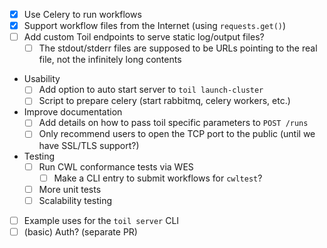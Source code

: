 - [X] Use Celery to run workflows
- [X] Support workflow files from the Internet (using `requests.get()`)
- [ ] Add custom Toil endpoints to serve static log/output files?
  - [ ] The stdout/stderr files are supposed to be URLs pointing to the real file, not the infinitely long contents
- Usability
  - [ ] Add option to auto start server to `toil launch-cluster`
  - [ ] Script to prepare celery (start rabbitmq, celery workers, etc.)
- Improve documentation
  - [ ] Add details on how to pass toil specific parameters to `POST /runs`
  - [ ] Only recommend users to open the TCP port to the public (until we have SSL/TLS support?)
- Testing
  - [ ] Run CWL conformance tests via WES
    - [ ] Make a CLI entry to submit workflows for `cwltest`?
  - [ ] More unit tests
  - [ ] Scalability testing
- [ ] Example uses for the `toil server` CLI
- [ ] (basic) Auth? (separate PR)
